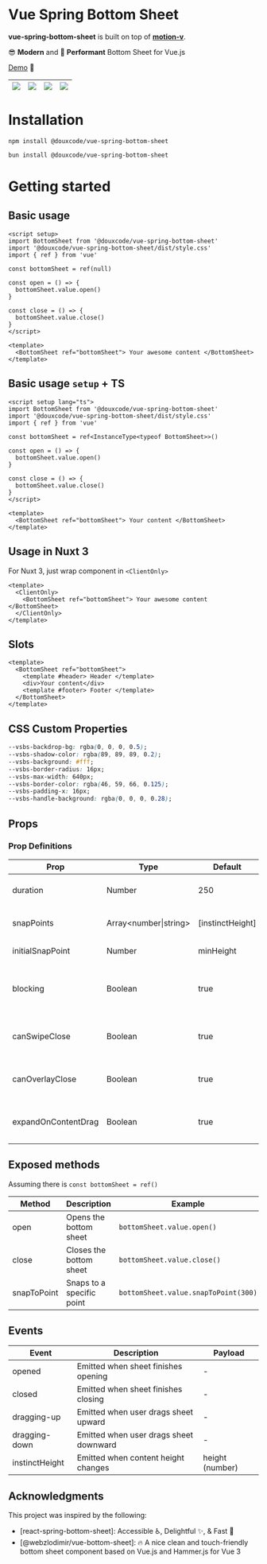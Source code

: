 # Vue Spring Bottom Sheet

**vue-spring-bottom-sheet** is built on top of **[motion-v]**.

😎 **Modern** and 🚀 **Performant** Bottom Sheet for Vue.js

[Demo](https://vue-spring-bottom-sheet.douxcode.com/) 👀

| ![](https://vue-spring-bottom-sheet.douxcode.com/example_basic.png) | ![](https://vue-spring-bottom-sheet.douxcode.com/example_snap.png) | ![](https://vue-spring-bottom-sheet.douxcode.com/example_blocking.png) | ![](https://vue-spring-bottom-sheet.douxcode.com/example_sticky.png) |
| :-----------------------------------------------------------------: | :----------------------------------------------------------------: | :--------------------------------------------------------------------: | :------------------------------------------------------------------: |

# Installation

```
npm install @douxcode/vue-spring-bottom-sheet
```

```
bun install @douxcode/vue-spring-bottom-sheet
```

# Getting started

## Basic usage

```vue
<script setup>
import BottomSheet from '@douxcode/vue-spring-bottom-sheet'
import '@douxcode/vue-spring-bottom-sheet/dist/style.css'
import { ref } from 'vue'

const bottomSheet = ref(null)

const open = () => {
  bottomSheet.value.open()
}

const close = () => {
  bottomSheet.value.close()
}
</script>

<template>
  <BottomSheet ref="bottomSheet"> Your awesome content </BottomSheet>
</template>
```

## Basic usage `setup` + TS

```vue
<script setup lang="ts">
import BottomSheet from '@douxcode/vue-spring-bottom-sheet'
import '@douxcode/vue-spring-bottom-sheet/dist/style.css'
import { ref } from 'vue'

const bottomSheet = ref<InstanceType<typeof BottomSheet>>()

const open = () => {
  bottomSheet.value.open()
}

const close = () => {
  bottomSheet.value.close()
}
</script>

<template>
  <BottomSheet ref="bottomSheet"> Your content </BottomSheet>
</template>
```

## Usage in Nuxt 3

For Nuxt 3, just wrap component in `<ClientOnly>`

```vue
<template>
  <ClientOnly>
    <BottomSheet ref="bottomSheet"> Your awesome content </BottomSheet>
  </ClientOnly>
</template>
```

## Slots

```vue
<template>
  <BottomSheet ref="bottomSheet">
    <template #header> Header </template>
    <div>Your content</div>
    <template #footer> Footer </template>
  </BottomSheet>
</template>
```

## CSS Custom Properties

```css
--vsbs-backdrop-bg: rgba(0, 0, 0, 0.5);
--vsbs-shadow-color: rgba(89, 89, 89, 0.2);
--vsbs-background: #fff;
--vsbs-border-radius: 16px;
--vsbs-max-width: 640px;
--vsbs-border-color: rgba(46, 59, 66, 0.125);
--vsbs-padding-x: 16px;
--vsbs-handle-background: rgba(0, 0, 0, 0.28);
```

## Props

### Prop Definitions

| Prop                | Type                  | Default          | Description                                |
| ------------------- | --------------------- | ---------------- | ------------------------------------------ |
| duration            | Number                | 250              | Animation duration in milliseconds         |
| snapPoints          | Array<number\|string> | [instinctHeight] | Custom snapping positions                  |
| initialSnapPoint    | Number                | minHeight        | Initial snap point index                   |
| blocking            | Boolean               | true             | Block interactions with underlying content |
| canSwipeClose       | Boolean               | true             | Enable swipe-to-close gesture              |
| canOverlayClose     | Boolean               | true             | Allow closing by tapping backdrop          |
| expandOnContentDrag | Boolean               | true             | Enable expanding by dragging content       |

## Exposed methods

Assuming there is `const bottomSheet = ref()`

| Method      | Description               | Example                              |
| ----------- | ------------------------- | ------------------------------------ |
| open        | Opens the bottom sheet    | `bottomSheet.value.open()`           |
| close       | Closes the bottom sheet   | `bottomSheet.value.close()`          |
| snapToPoint | Snaps to a specific point | `bottomSheet.value.snapToPoint(300)` |

## Events

| Event          | Description                            | Payload         |
| -------------- | -------------------------------------- | --------------- |
| opened         | Emitted when sheet finishes opening    | -               |
| closed         | Emitted when sheet finishes closing    | -               |
| dragging-up    | Emitted when user drags sheet upward   | -               |
| dragging-down  | Emitted when user drags sheet downward | -               |
| instinctHeight | Emitted when content height changes    | height (number) |

## Acknowledgments

This project was inspired by the following:

- [react-spring-bottom-sheet]: Accessible ♿️, Delightful ✨, & Fast 🚀
- [@webzlodimir/vue-bottom-sheet]: 🔥 A nice clean and touch-friendly bottom sheet component based on Vue.js and Hammer.js for Vue 3

[motion-v]: https://motion.unovue.com/
